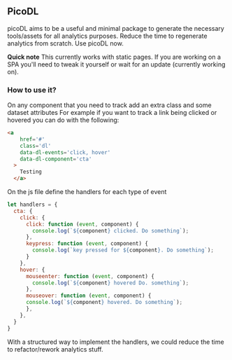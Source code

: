 ## PicoDL

picoDL aims to be a useful and minimal package to generate the necessary tools/assets for all analytics purposes. 
Reduce the time to regenerate analytics from scratch. Use picoDL now. 

**Quick note**
This currently works with static pages. If you are working on a SPA you'll need to tweak it yourself or wait for an update (currently working on).


### How to use it?

On any component that you need to track add an extra class and some dataset attributes
For example if you want to track a link being clicked or hovered you can do with the following:

```html
<a 
    href='#' 
    class='dl' 
    data-dl-events='click, hover'
    data-dl-component='cta'
  >
    Testing
  </a>
```
  
On the js file define the handlers for each type of event

```javascript
let handlers = {
  cta: {
    click: { 
      click: function (event, component) {
        console.log(`${component} clicked. Do something`);
      },
      keypress: function (event, component) {
        console.log(`key pressed for ${component}. Do something`);
      }
    },
    hover: {
      mouseenter: function (event, component) {
        console.log(`${component} hovered Do. something`);
      },
      mouseover: function (event, component) {
      console.log(`${component} hovered. Do something`);
      },
    },
  }
}
```

With a structured way to implement the handlers, we could reduce the time to refactor/rework analytics stuff. 
